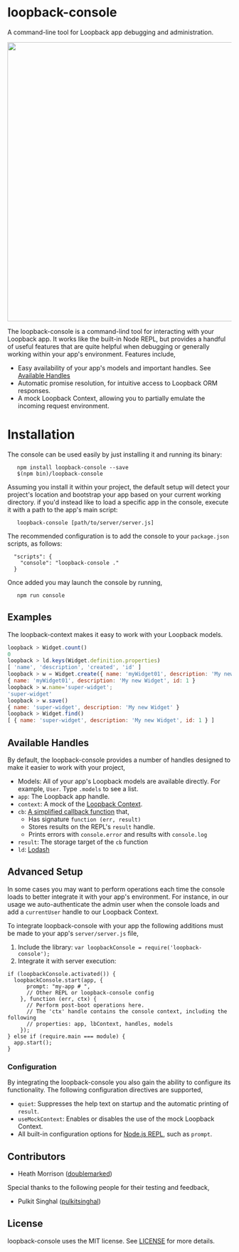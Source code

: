 # loopback-console
A command-line tool for Loopback app debugging and administration.

<a href="https://asciinema.org/a/ay3z8dx0lw5ac2d0qk5fv3glf" target="_blank"><img src="https://asciinema.org/a/ay3z8dx0lw5ac2d0qk5fv3glf.png" width="626"/></a>

The loopback-console is a command-lind tool for interacting with your Loopback app. It works like the built-in
Node REPL, but provides a handful of useful features that are quite helpful when debugging or generally
working within your app's environment. Features include,

- Easy availability of your app's models and important handles. See [Available Handles](#available-handles)
- Automatic promise resolution, for intuitive access to Loopback ORM responses.
- A mock Loopback Context, allowing you to partially emulate the incoming request environment.


# Installation

The console can be used easily by just installing it and running its binary:

```
   npm install loopback-console --save
   $(npm bin)/loopback-console
```

Assuming you install it within your project, the default setup will detect your project's location
and bootstrap your app based on your current working directory. if you'd instead like to load a specific app in the console, execute it with a path to the app's main script:

```
   loopback-console [path/to/server/server.js]
```

The recommended configuration is to add the console to your `package.json` scripts, as follows:

```
  "scripts": {
    "console": "loopback-console ."
  }
```

Once added you may launch the console by running,

```
   npm run console
```

## Examples

The loopback-context makes it easy to work with your Loopback models.

```Javascript
loopback > Widget.count()
0
loopback > ld.keys(Widget.definition.properties)
[ 'name', 'description', 'created', 'id' ]
loopback > w = Widget.create({ name: 'myWidget01', description: 'My new Widget'})
{ name: 'myWidget01', description: 'My new Widget', id: 1 }
loopback > w.name='super-widget';
'super-widget'
loopback > w.save()
{ name: 'super-widget', description: 'My new Widget' }
loopback > Widget.find()
[ { name: 'super-widget', description: 'My new Widget', id: 1 } ]
```

## Available Handles

By default, the loopback-console provides a number of handles designed to make it easier
to work with your project,

- Models: All of your app's Loopback models are available directly. For example, `User`. Type `.models` to see a list.
- `app`: The Loopback app handle.
- `context`: A mock of the <a href="http://docs.strongloop.com/display/LB/Using+current+context" target="_blank">Loopback Context</a>.
- `cb`: <a href="https://github.com/GovRight/loopback-console/blob/master/repl.js#L29-L34" target="_blank">A simplified callback function</a> that,
    - Has signature `function (err, result)`
    - Stores results on the REPL's `result` handle.
    - Prints errors with `console.error` and results with `console.log`
- `result`: The storage target of the `cb` function
- `ld`: <a href="https://lodash.com/" target="_blank">Lodash</a>

## Advanced Setup

In some cases you may want to perform operations each time the console loads
to better integrate it with your app's environment. For instance, in our usage we
auto-authenticate the admin user when the console loads and add a `currentUser` handle
to our Loopback Context.

To integrate loopback-console with your app the following additions must be made
to your app's `server/server.js` file,

1. Include the library: `var loopbackConsole = require('loopback-console');`
2. Integrate it with server execution:
```
if (loopbackConsole.activated()) {
  loopbackConsole.start(app, {
      prompt: "my-app # ",
      // Other REPL or loopback-console config
    }, function (err, ctx) {
      // Perform post-boot operations here.
      // The 'ctx' handle contains the console context, including the following
      // properties: app, lbContext, handles, models
    });
} else if (require.main === module) {
  app.start();
}
```

### Configuration

By integrating the loopback-console you also gain the ability to configure its functionality.
The following configuration directives are supported,

- `quiet`: Suppresses the help text on startup and the automatic printing of `result`.
- `useMockContext`: Enables or disables the use of the mock Loopback Context.
- All built-in configuration options for <a href="https://nodejs.org/api/repl.html" target="_blank">Node.js REPL</a>, such as `prompt`.

## Contributors

- Heath Morrison (<a href="https://github.com/doublemarked" target="_blank">doublemarked</a>)

Special thanks to the following people for their testing and feedback,

- Pulkit Singhal (<a href="https://github.com/pulkitsinghal" target="_blank">pulkitsinghal</a>)

## License

loopback-console uses the MIT license. See [LICENSE](https://github.com/GovRight/loopback-console/blob/master/LICENSE) for more details.
